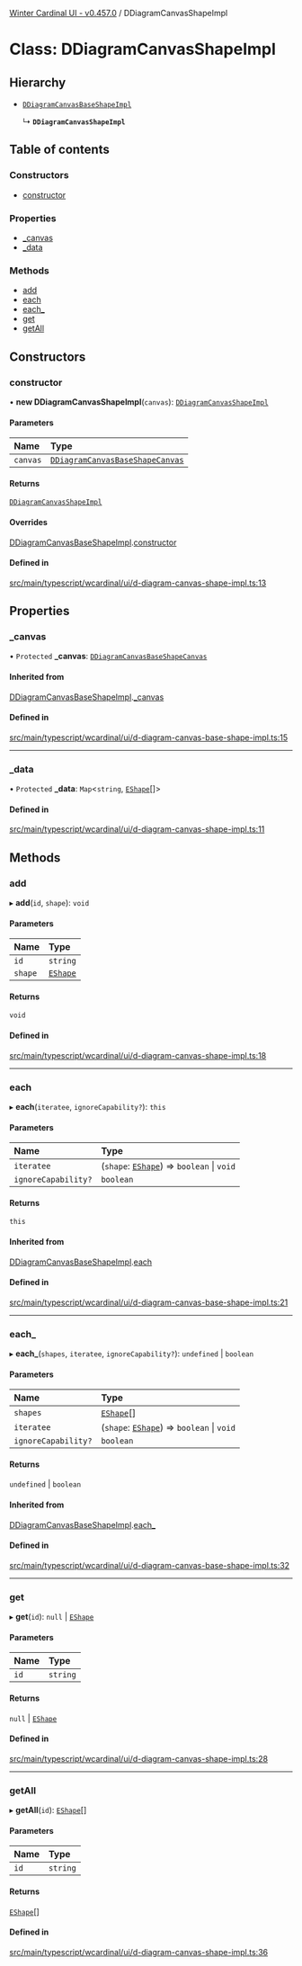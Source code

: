 [Winter Cardinal UI - v0.457.0](../index.md) / DDiagramCanvasShapeImpl

# Class: DDiagramCanvasShapeImpl

## Hierarchy

- [`DDiagramCanvasBaseShapeImpl`](DDiagramCanvasBaseShapeImpl.md)

  ↳ **`DDiagramCanvasShapeImpl`**

## Table of contents

### Constructors

- [constructor](DDiagramCanvasShapeImpl.md#constructor)

### Properties

- [\_canvas](DDiagramCanvasShapeImpl.md#_canvas)
- [\_data](DDiagramCanvasShapeImpl.md#_data)

### Methods

- [add](DDiagramCanvasShapeImpl.md#add)
- [each](DDiagramCanvasShapeImpl.md#each)
- [each\_](DDiagramCanvasShapeImpl.md#each_)
- [get](DDiagramCanvasShapeImpl.md#get)
- [getAll](DDiagramCanvasShapeImpl.md#getall)

## Constructors

### constructor

• **new DDiagramCanvasShapeImpl**(`canvas`): [`DDiagramCanvasShapeImpl`](DDiagramCanvasShapeImpl.md)

#### Parameters

| Name | Type |
| :------ | :------ |
| `canvas` | [`DDiagramCanvasBaseShapeCanvas`](../interfaces/DDiagramCanvasBaseShapeCanvas.md) |

#### Returns

[`DDiagramCanvasShapeImpl`](DDiagramCanvasShapeImpl.md)

#### Overrides

[DDiagramCanvasBaseShapeImpl](DDiagramCanvasBaseShapeImpl.md).[constructor](DDiagramCanvasBaseShapeImpl.md#constructor)

#### Defined in

[src/main/typescript/wcardinal/ui/d-diagram-canvas-shape-impl.ts:13](https://github.com/winter-cardinal/winter-cardinal-ui/blob/v0.457.0/src/main/typescript/wcardinal/ui/d-diagram-canvas-shape-impl.ts#L13)

## Properties

### \_canvas

• `Protected` **\_canvas**: [`DDiagramCanvasBaseShapeCanvas`](../interfaces/DDiagramCanvasBaseShapeCanvas.md)

#### Inherited from

[DDiagramCanvasBaseShapeImpl](DDiagramCanvasBaseShapeImpl.md).[_canvas](DDiagramCanvasBaseShapeImpl.md#_canvas)

#### Defined in

[src/main/typescript/wcardinal/ui/d-diagram-canvas-base-shape-impl.ts:15](https://github.com/winter-cardinal/winter-cardinal-ui/blob/v0.457.0/src/main/typescript/wcardinal/ui/d-diagram-canvas-base-shape-impl.ts#L15)

___

### \_data

• `Protected` **\_data**: `Map`\<`string`, [`EShape`](../interfaces/EShape.md)[]\>

#### Defined in

[src/main/typescript/wcardinal/ui/d-diagram-canvas-shape-impl.ts:11](https://github.com/winter-cardinal/winter-cardinal-ui/blob/v0.457.0/src/main/typescript/wcardinal/ui/d-diagram-canvas-shape-impl.ts#L11)

## Methods

### add

▸ **add**(`id`, `shape`): `void`

#### Parameters

| Name | Type |
| :------ | :------ |
| `id` | `string` |
| `shape` | [`EShape`](../interfaces/EShape.md) |

#### Returns

`void`

#### Defined in

[src/main/typescript/wcardinal/ui/d-diagram-canvas-shape-impl.ts:18](https://github.com/winter-cardinal/winter-cardinal-ui/blob/v0.457.0/src/main/typescript/wcardinal/ui/d-diagram-canvas-shape-impl.ts#L18)

___

### each

▸ **each**(`iteratee`, `ignoreCapability?`): `this`

#### Parameters

| Name | Type |
| :------ | :------ |
| `iteratee` | (`shape`: [`EShape`](../interfaces/EShape.md)) => `boolean` \| `void` |
| `ignoreCapability?` | `boolean` |

#### Returns

`this`

#### Inherited from

[DDiagramCanvasBaseShapeImpl](DDiagramCanvasBaseShapeImpl.md).[each](DDiagramCanvasBaseShapeImpl.md#each)

#### Defined in

[src/main/typescript/wcardinal/ui/d-diagram-canvas-base-shape-impl.ts:21](https://github.com/winter-cardinal/winter-cardinal-ui/blob/v0.457.0/src/main/typescript/wcardinal/ui/d-diagram-canvas-base-shape-impl.ts#L21)

___

### each\_

▸ **each_**(`shapes`, `iteratee`, `ignoreCapability?`): `undefined` \| `boolean`

#### Parameters

| Name | Type |
| :------ | :------ |
| `shapes` | [`EShape`](../interfaces/EShape.md)[] |
| `iteratee` | (`shape`: [`EShape`](../interfaces/EShape.md)) => `boolean` \| `void` |
| `ignoreCapability?` | `boolean` |

#### Returns

`undefined` \| `boolean`

#### Inherited from

[DDiagramCanvasBaseShapeImpl](DDiagramCanvasBaseShapeImpl.md).[each_](DDiagramCanvasBaseShapeImpl.md#each_)

#### Defined in

[src/main/typescript/wcardinal/ui/d-diagram-canvas-base-shape-impl.ts:32](https://github.com/winter-cardinal/winter-cardinal-ui/blob/v0.457.0/src/main/typescript/wcardinal/ui/d-diagram-canvas-base-shape-impl.ts#L32)

___

### get

▸ **get**(`id`): ``null`` \| [`EShape`](../interfaces/EShape.md)

#### Parameters

| Name | Type |
| :------ | :------ |
| `id` | `string` |

#### Returns

``null`` \| [`EShape`](../interfaces/EShape.md)

#### Defined in

[src/main/typescript/wcardinal/ui/d-diagram-canvas-shape-impl.ts:28](https://github.com/winter-cardinal/winter-cardinal-ui/blob/v0.457.0/src/main/typescript/wcardinal/ui/d-diagram-canvas-shape-impl.ts#L28)

___

### getAll

▸ **getAll**(`id`): [`EShape`](../interfaces/EShape.md)[]

#### Parameters

| Name | Type |
| :------ | :------ |
| `id` | `string` |

#### Returns

[`EShape`](../interfaces/EShape.md)[]

#### Defined in

[src/main/typescript/wcardinal/ui/d-diagram-canvas-shape-impl.ts:36](https://github.com/winter-cardinal/winter-cardinal-ui/blob/v0.457.0/src/main/typescript/wcardinal/ui/d-diagram-canvas-shape-impl.ts#L36)
